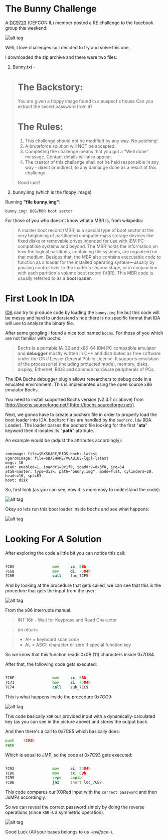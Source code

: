 # The Bunny Challenge

A [DC9723](http://dc9723.org/) (DEFCON IL) member posted a RE challenge to the facebook group this weekend: 

![alt tag](http://up415.siz.co.il/up1/od4izm3jinvi.png)

Well, I love challenges so i decided to try and solve this one.

I downloaded the zip archive and there were two files: 

1. Bunny.txt - 
> The Backstory:
> ==============
> You are given a floppy image found in a suspect's house
> Can you extract the secret password from it?
> 
> The Rules:
> ==========
> 	1. This challenge should not be modified by any way. No patching!
> 	2. A bruteforce solution will NOT be accepted.
> 	3. Completing the challenge means that you got a "Well done" message. Contact details will also appear.
> 	4. The creator of this challenge shall not be held responsible in any way - direct or indirect,
> 		to any damange done as a result of this challenge.
> 
> 
> Good luck!

2. bunny.img (which is the floppy image)

Running **"file bunny.img"**:

```bunny.img: DOS/MBR boot sector```

For those of you who doesn't know what a MBR is, from wikipedia:

> A master boot record (MBR) is a special type of boot sector at the very beginning of partitioned computer mass storage devices like fixed disks or removable drives intended for use with IBM PC-compatible systems and beyond.
> The MBR holds the information on how the logical partitions, containing file systems, are organized on that medium. Besides that, the MBR also contains executable code to function as a loader for the installed operating system—usually by passing control over to the loader's second stage, or in conjunction with each partition's volume boot record (VBR). This MBR code is usually referred to as a **boot loader**.

# First Look In IDA

[IDA](https://www.hex-rays.com/products/ida/) can try to produce code by loading the ```bunny.img``` file but this code will be messy and hard to understand since there is no specific format that IDA will use to analyze the binary file.

After some googling i found a nice tool named ```bochs```. For those of you which are not familiar with bochs:

> Bochs is a portable IA-32 and x86-64 IBM PC compatible emulator and **debugger** mostly written in C++ and distributed as free software under the GNU Lesser General Public License. It supports emulation of the processor(s) (including protected mode), memory, disks, display, Ethernet, BIOS and common hardware peripherals of PCs.

The IDA Bochs debugger plugin allows researchers to debug code in a emulated environment. This is implemented using the open source x86 emulator Bochs.

You need to install supported Bochs version (v2.3.7 or above) from [http://bochs.sourceforge.net/](http://bochs.sourceforge.net/).

Next, we gonna have to create a bochsrc file in order to properly load the boot loader into IDA. bochsrc files are handled by the ```bochsrc.ldw``` (IDA Loader). The loader parses the bochsrc file looking for the first "**ata**" keyword then it locates its "**path**" attribute.

An example would be (adjust the attributes accordingly):

```

romimage: file=$BXSHARE/BIOS-bochs-latest
vgaromimage: file=$BXSHARE/VGABIOS-lgpl-latest
megs: 16
ata0: enabled=1, ioaddr1=0x1f0, ioaddr2=0x3f0, irq=14
ata0-master: type=disk, path="bunny.img", mode=flat, cylinders=20, heads=16, spt=63
boot: disk

```

So, first look (as you can see, now it is more easy to understand the code):

![alt tag](http://up415.siz.co.il/up3/jjmmfgnjhnmf.png)

Okay so lets run this boot loader inside bochs and see what happens:

![alt tag](http://up415.siz.co.il/up3/o5tnmkg3diyn.png)

# Looking For A Solution

After exploring the code a little bit you can notice this call:

```asm

7C65                 mov     cx, 0Bh
7C68                 mov     di, 7D84h
7C6B                 call    loc_7CF5

```

And by looking at the procedure that gets called, we can see that this is the procedure that gets the input from the user:

![alt tag](http://up415.siz.co.il/up1/zywheznynxwz.png)

From the x86 interrupts manual:

> INT 16h - Wait for Keypress and Read Character

> 	on return:

> 	-  AH = keyboard scan code
> 	- AL = ASCII character or zero if special function key


So we know that this function reads 0x0B (11) characters inside 0x7D84.

After that, the following code gets executed:

```asm

7C6E                 mov     cx, 0Bh
7C71                 mov     si, 7D84h
7C74                 call    sub_7CC9

```

This is what happens inside the procedure 0x7CC9: 

![alt tag](http://up415.siz.co.il/up3/tzbyknmi2wyk.png)

This code basically ```XOR``` our provided input with a dynamically-calculated key (as you can see in the picture above) and stores the output back.

And then there's a call to 0x7C85 which basically does:

```asm
push    7C93h
retn
```

Which is equal to JMP, so the code at 0x7C93 gets executed: 

```asm

7C93                 mov     si, 7D84h
7C96                 mov     cx, 0Bh
7C99                 repe    cmpsb
7C9B                 jnz     short loc_7CB7

```

This code compares our XORed input with the ```correct password``` and then JuMPs accordingly.

So we can reveal the correct password simply by doing the reverse operations (since ```XOR``` is a symmetric operation).

![alt tag](http://up415.siz.co.il/up2/dktbzgymnewd.png)

Good Luck (All your bases belongs to us -*evilface*-).
